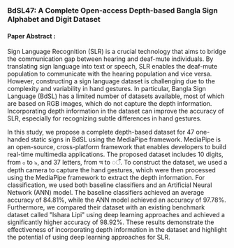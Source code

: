 ### BdSL47: A Complete Open-access Depth-based Bangla Sign Alphabet and Digit Dataset

#### <b>Paper Abstract</b> : 
Sign Language Recognition (SLR) is a crucial technology that aims to bridge the communication gap between hearing and deaf-mute individuals. By translating sign language into text or speech, SLR enables the deaf-mute population to communicate with the hearing population and vice versa. However, constructing a sign language dataset is challenging due to the complexity and variability in hand gestures. In particular, Bangla Sign Language (BdSL) has a limited number of datasets available, most of which are based on RGB images, which do not capture the depth information. Incorporating depth information in the dataset can improve the accuracy of SLR, especially for recognizing subtle differences in hand gestures. 

In this study, we propose a complete depth-based dataset for 47 one-handed static signs in BdSL using the MediaPipe framework. MediaPipe is an open-source, cross-platform framework that enables developers to build real-time multimedia applications. The proposed dataset includes 10 digits, from ০ to ৯, and 37 letters, from অ to ◌ँ. To construct the dataset, we used a depth camera to capture the hand gestures, which were then processed using the MediaPipe framework to extract the depth information. For classification, we used both baseline classifiers and an Artificial Neural Network (ANN) model. The baseline classifiers achieved an average accuracy of 84.81%, while the ANN model achieved an accuracy of 97.78%. Furthermore, we compared their dataset with an existing benchmark dataset called "Ishara Lipi" using deep learning approaches and achieved a significantly higher accuracy of 98.92%. These results demonstrate the effectiveness of incorporating depth information in the dataset and highlight the potential of using deep learning approaches for SLR.
